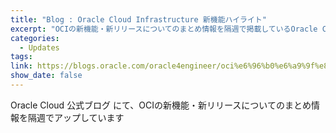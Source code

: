 ```yaml
---
title: "Blog : Oracle Cloud Infrastructure 新機能ハイライト"
excerpt: "OCIの新機能・新リリースについてのまとめ情報を隔週で掲載しているOracle Cloud 公式ブログへの外部リンクです"
categories:
  - Updates
tags:
link: https://blogs.oracle.com/oracle4engineer/oci%e6%96%b0%e6%a9%9f%e8%83%bd%e3%83%8f%e3%82%a4%e3%83%a9%e3%82%a4%e3%83%88
show_date: false
---
```


Oracle Cloud 公式ブログ にて、OCIの新機能・新リリースについてのまとめ情報を隔週でアップしています
